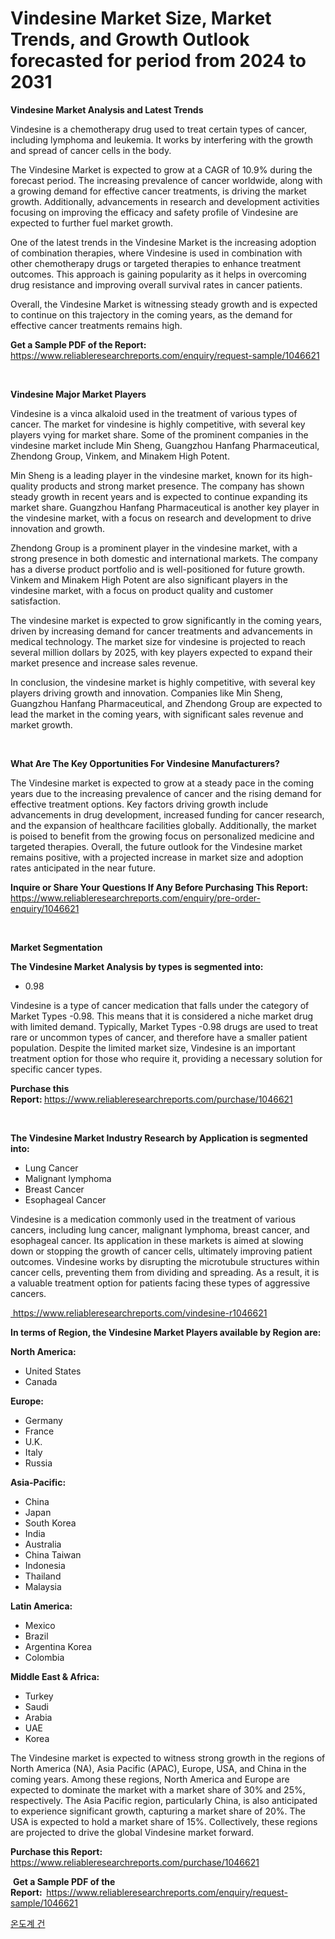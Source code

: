 <p><h1>Vindesine Market Size, Market Trends, and Growth Outlook forecasted for period from 2024 to 2031</h1></p><p><strong>Vindesine Market Analysis and Latest Trends</strong></p>
<p><p>Vindesine is a chemotherapy drug used to treat certain types of cancer, including lymphoma and leukemia. It works by interfering with the growth and spread of cancer cells in the body.</p><p>The Vindesine Market is expected to grow at a CAGR of 10.9% during the forecast period. The increasing prevalence of cancer worldwide, along with a growing demand for effective cancer treatments, is driving the market growth. Additionally, advancements in research and development activities focusing on improving the efficacy and safety profile of Vindesine are expected to further fuel market growth.</p><p>One of the latest trends in the Vindesine Market is the increasing adoption of combination therapies, where Vindesine is used in combination with other chemotherapy drugs or targeted therapies to enhance treatment outcomes. This approach is gaining popularity as it helps in overcoming drug resistance and improving overall survival rates in cancer patients.</p><p>Overall, the Vindesine Market is witnessing steady growth and is expected to continue on this trajectory in the coming years, as the demand for effective cancer treatments remains high.</p></p>
<p><strong>Get a Sample PDF of the Report:&nbsp;</strong> <a href="https://www.reliableresearchreports.com/enquiry/request-sample/1046621">https://www.reliableresearchreports.com/enquiry/request-sample/1046621</a></p>
<p>&nbsp;</p>
<p><strong>Vindesine Major Market Players</strong></p>
<p><p>Vindesine is a vinca alkaloid used in the treatment of various types of cancer. The market for vindesine is highly competitive, with several key players vying for market share. Some of the prominent companies in the vindesine market include Min Sheng, Guangzhou Hanfang Pharmaceutical, Zhendong Group, Vinkem, and Minakem High Potent.</p><p>Min Sheng is a leading player in the vindesine market, known for its high-quality products and strong market presence. The company has shown steady growth in recent years and is expected to continue expanding its market share. Guangzhou Hanfang Pharmaceutical is another key player in the vindesine market, with a focus on research and development to drive innovation and growth.</p><p>Zhendong Group is a prominent player in the vindesine market, with a strong presence in both domestic and international markets. The company has a diverse product portfolio and is well-positioned for future growth. Vinkem and Minakem High Potent are also significant players in the vindesine market, with a focus on product quality and customer satisfaction.</p><p>The vindesine market is expected to grow significantly in the coming years, driven by increasing demand for cancer treatments and advancements in medical technology. The market size for vindesine is projected to reach several million dollars by 2025, with key players expected to expand their market presence and increase sales revenue.</p><p>In conclusion, the vindesine market is highly competitive, with several key players driving growth and innovation. Companies like Min Sheng, Guangzhou Hanfang Pharmaceutical, and Zhendong Group are expected to lead the market in the coming years, with significant sales revenue and market growth.</p></p>
<p>&nbsp;</p>
<p><strong>What Are The Key Opportunities For Vindesine Manufacturers?</strong></p>
<p><p>The Vindesine market is expected to grow at a steady pace in the coming years due to the increasing prevalence of cancer and the rising demand for effective treatment options. Key factors driving growth include advancements in drug development, increased funding for cancer research, and the expansion of healthcare facilities globally. Additionally, the market is poised to benefit from the growing focus on personalized medicine and targeted therapies. Overall, the future outlook for the Vindesine market remains positive, with a projected increase in market size and adoption rates anticipated in the near future.</p></p>
<p><strong>Inquire or Share Your Questions If Any Before Purchasing This Report:</strong> <a href="https://www.reliableresearchreports.com/enquiry/pre-order-enquiry/1046621">https://www.reliableresearchreports.com/enquiry/pre-order-enquiry/1046621</a></p>
<p>&nbsp;</p>
<p><strong>Market Segmentation</strong></p>
<p><strong>The Vindesine Market Analysis by types is segmented into:</strong></p>
<p><ul><li>0.98</li></ul></p>
<p><p>Vindesine is a type of cancer medication that falls under the category of Market Types -0.98. This means that it is considered a niche market drug with limited demand. Typically, Market Types -0.98 drugs are used to treat rare or uncommon types of cancer, and therefore have a smaller patient population. Despite the limited market size, Vindesine is an important treatment option for those who require it, providing a necessary solution for specific cancer types.</p></p>
<p><strong>Purchase this Report:&nbsp;</strong><a href="https://www.reliableresearchreports.com/purchase/1046621">https://www.reliableresearchreports.com/purchase/1046621</a></p>
<p>&nbsp;</p>
<p><strong>The Vindesine Market Industry Research by Application is segmented into:</strong></p>
<p><ul><li>Lung Cancer</li><li>Malignant lymphoma</li><li>Breast Cancer</li><li>Esophageal Cancer</li></ul></p>
<p><p>Vindesine is a medication commonly used in the treatment of various cancers, including lung cancer, malignant lymphoma, breast cancer, and esophageal cancer. Its application in these markets is aimed at slowing down or stopping the growth of cancer cells, ultimately improving patient outcomes. Vindesine works by disrupting the microtubule structures within cancer cells, preventing them from dividing and spreading. As a result, it is a valuable treatment option for patients facing these types of aggressive cancers.</p></p>
<p><a href="https://www.reliableresearchreports.com/vindesine-r1046621">&nbsp;https://www.reliableresearchreports.com/vindesine-r1046621</a></p>
<p><strong>In terms of Region, the Vindesine Market Players available by Region are:</strong></p>
<p>
    <p> <strong> North America: </strong>
        <ul>
            <li>United States</li>
            <li>Canada</li>
        </ul>
        </p> 
    <p> <strong> Europe: </strong>
        <ul>
            <li>Germany</li>
            <li>France</li>
            <li>U.K.</li>
            <li>Italy</li>
            <li>Russia</li>
        </ul>
        </p> 
    <p> <strong> Asia-Pacific: </strong>
        <ul>
            <li>China</li>
            <li>Japan</li>
            <li>South Korea</li>
            <li>India</li>
            <li>Australia</li>
            <li>China Taiwan</li>
            <li>Indonesia</li>
            <li>Thailand</li>
            <li>Malaysia</li>
        </ul>
        </p> 
    <p> <strong> Latin America: </strong>
        <ul>
            <li>Mexico</li>
            <li>Brazil</li>
            <li>Argentina Korea</li>
            <li>Colombia</li>
        </ul>
        </p> 
    <p> <strong> Middle East & Africa: </strong>
        <ul>
            <li>Turkey</li>
            <li>Saudi</li>
            <li>Arabia</li>
            <li>UAE</li>
            <li>Korea</li>
        </ul>
    </p>
    </p>
<p><p>The Vindesine market is expected to witness strong growth in the regions of North America (NA), Asia Pacific (APAC), Europe, USA, and China in the coming years. Among these regions, North America and Europe are expected to dominate the market with a market share of 30% and 25%, respectively. The Asia Pacific region, particularly China, is also anticipated to experience significant growth, capturing a market share of 20%. The USA is expected to hold a market share of 15%. Collectively, these regions are projected to drive the global Vindesine market forward.</p></p>
<p><strong>Purchase this Report: </strong><a href="https://www.reliableresearchreports.com/purchase/1046621">https://www.reliableresearchreports.com/purchase/1046621</a></p>
<p>&nbsp;<strong>Get a Sample PDF of the Report:&nbsp;&nbsp;</strong><a href="https://www.reliableresearchreports.com/enquiry/request-sample/1046621">https://www.reliableresearchreports.com/enquiry/request-sample/1046621</a></p>
<p><strong></strong></p>
<p><p><a href="https://github.com/PercyHagernes9778/Market-Research-Report-List-2/blob/main/3063614126064.md">온도계 건</a></p></p>